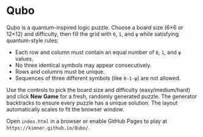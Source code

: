 # Qubo

Qubo is a quantum-inspired logic puzzle. Choose a board size (6×6 or 12×12) and difficulty, then fill the grid with `0`, `1`, and `ψ` while satisfying quantum-style rules:

- Each row and column must contain an equal number of `0`, `1`, and `ψ` values.
- No three identical symbols may appear consecutively.
- Rows and columns must be unique.
- Sequences of three different symbols (like `0-1-ψ`) are not allowed.

Use the controls to pick the board size and difficulty (easy/medium/hard) and click **New Game** for a fresh, randomly generated puzzle. The generator backtracks to ensure every puzzle has a unique solution. The layout automatically scales to fit the browser window.

Open `index.html` in a browser or enable GitHub Pages to play at `https://kimner.github.io/Qubo/`.
